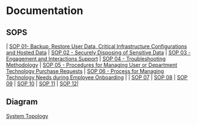 # Documentation
## SOPS

| [SOP 01- Backup, Restore User Data, Critical Infrastructure Configurations and Hosted Data](https://github.com/GSD-Solutions-Group/Documentation/blob/main/SOP%2001%20-%20Backup%2C%20Restore%20User%20Data%2C%20Critical%20Infrastructure%20Configurations%20and%20Hosted%20Data.md) | [SOP 02 - Securely Disposing of Sensitive Data](https://github.com/GSD-Solutions-Group/Documentation/blob/main/SOP%2002%20-%20Securely%20Disposing%20of%20Sensitive%20Data.md)
| [SOP 03 - Engagement and Interactions Support](https://github.com/GSD-Solutions-Group/Documentation/blob/main/SOP%2003%20-%20Engagement%20and%20Interactions%20Support.md) | [SOP 04 - Troubleshooting Methodology](https://github.com/GSD-Solutions-Group/Documentation/blob/main/SOP%2004%20-%20Troubleshooting%20Methodology.md)
| [SOP 05 - Procedures for Managing User or Department Technology Purchase Requests](https://github.com/GSD-Solutions-Group/Documentation/blob/main/SOP%2005%20-%20Procedures%20for%20Managing%20User%20or%20Department%20Technology%20Purchase%20Requests.md) | [SOP 06 - Process for Managing Technology Needs during Employee Onboarding](https://github.com/GSD-Solutions-Group/Documentation/blob/main/SOP%2006%20-%20Process%20for%20Managing%20Technology%20Needs%20during%20Employee%20Onboarding.md) | 
| [SOP 07](https://github.com/GSD-Solutions-Group/Documentation/blob/main/SOP7)  | [SOP 08](https://github.com/GSD-Solutions-Group/Documentation/blob/main/SOP8)
| [SOP 09](https://github.com/GSD-Solutions-Group/Documentation/blob/main/SOP9) | [SOP 10](https://github.com/GSD-Solutions-Group/Documentation/blob/main/SOP10)
| [SOP 11](https://github.com/GSD-Solutions-Group/Documentation/blob/main/SOP11) | [SOP 12](https://github.com/GSD-Solutions-Group/Documentation/blob/main/SOP%2012)|


 ## Diagram
 [System Topology](https://github.com/GSD-Solutions-Group/Documentation/blob/main/SystemTopology.jpg)
